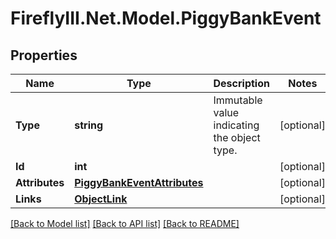 # FireflyIII.Net.Model.PiggyBankEvent
## Properties

Name | Type | Description | Notes
------------ | ------------- | ------------- | -------------
**Type** | **string** | Immutable value indicating the object type. | [optional] 
**Id** | **int** |  | [optional] 
**Attributes** | [**PiggyBankEventAttributes**](PiggyBankEventAttributes.md) |  | [optional] 
**Links** | [**ObjectLink**](ObjectLink.md) |  | [optional] 

[[Back to Model list]](../README.md#documentation-for-models) [[Back to API list]](../README.md#documentation-for-api-endpoints) [[Back to README]](../README.md)

